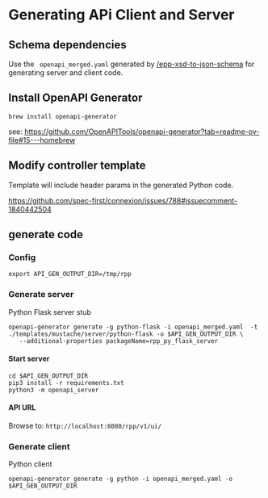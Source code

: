 # Generating APi Client and Server

## Schema dependencies

Use the ` openapi_merged.yaml` generated by [/epp-xsd-to-json-schema](https://github.com/pawel-kow/epp-xsd-to-json-schema) for
generating server and client code.

## Install OpenAPI Generator

```
brew install openapi-generator
```
see: https://github.com/OpenAPITools/openapi-generator?tab=readme-ov-file#15---homebrew

## Modify controller template

Template will include header params in the generated Python code.

https://github.com/spec-first/connexion/issues/788#issuecomment-1840442504

## generate code


### Config

```
export API_GEN_OUTPUT_DIR=/tmp/rpp
```

### Generate server

Python Flask server stub

```
openapi-generator generate -g python-flask -i openapi_merged.yaml  -t ./templates/mustache/server/python-flask -o $API_GEN_OUTPUT_DIR \
   --additional-properties packageName=rpp_py_flask_server
```

#### Start server

```
cd $API_GEN_OUTPUT_DIR
pip3 install -r requirements.txt
python3 -m openapi_server
```

#### API URL

Browse to: `http://localhost:8080/rpp/v1/ui/`

### Generate client

Python client

```
openapi-generator generate -g python -i openapi_merged.yaml -o $API_GEN_OUTPUT_DIR
```